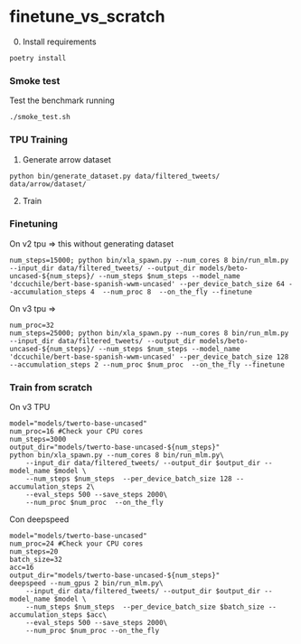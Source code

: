 # finetune_vs_scratch

0. Install requirements

```
poetry install
```


### Smoke test

Test the benchmark running

```
./smoke_test.sh
```

### TPU Training

1. Generate arrow dataset
```
python bin/generate_dataset.py data/filtered_tweets/ data/arrow/dataset/
```
2. Train

### Finetuning

On v2 tpu => this without generating dataset
```
num_steps=15000; python bin/xla_spawn.py --num_cores 8 bin/run_mlm.py --input_dir data/filtered_tweets/ --output_dir models/beto-uncased-${num_steps}/ --num_steps $num_steps --model_name 'dccuchile/bert-base-spanish-wwm-uncased' --per_device_batch_size 64 --accumulation_steps 4  --num_proc 8  --on_the_fly --finetune
```

On v3 tpu =>

```
num_proc=32
num_steps=25000; python bin/xla_spawn.py --num_cores 8 bin/run_mlm.py --input_dir data/filtered_tweets/ --output_dir models/beto-uncased-${num_steps}/ --num_steps $num_steps --model_name 'dccuchile/bert-base-spanish-wwm-uncased' --per_device_batch_size 128 --accumulation_steps 2 --num_proc $num_proc  --on_the_fly --finetune
```

### Train from scratch

On v3 TPU

```
model="models/twerto-base-uncased"
num_proc=16 #Check your CPU cores
num_steps=3000
output_dir="models/twerto-base-uncased-${num_steps}"
python bin/xla_spawn.py --num_cores 8 bin/run_mlm.py\
    --input_dir data/filtered_tweets/ --output_dir $output_dir --model_name $model \
    --num_steps $num_steps  --per_device_batch_size 128 --accumulation_steps 2\
    --eval_steps 500 --save_steps 2000\
    --num_proc $num_proc  --on_the_fly
```

Con deepspeed

```
model="models/twerto-base-uncased"
num_proc=24 #Check your CPU cores
num_steps=20
batch_size=32
acc=16
output_dir="models/twerto-base-uncased-${num_steps}"
deepspeed --num_gpus 2 bin/run_mlm.py\
    --input_dir data/filtered_tweets/ --output_dir $output_dir --model_name $model \
    --num_steps $num_steps  --per_device_batch_size $batch_size --accumulation_steps $acc\
    --eval_steps 500 --save_steps 2000\
    --num_proc $num_proc --on_the_fly
```
